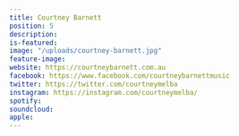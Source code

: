 ```yaml
---
title: Courtney Barnett
position: 5
description: 
is-featured: 
image: "/uploads/courtney-barnett.jpg"
feature-image: 
website: https://courtneybarnett.com.au
facebook: https://www.facebook.com/courtneybarnettmusic
twitter: https://twitter.com/courtneymelba
instagram: https://instagram.com/courtneymelba/
spotify:
soundcloud:
apple:
---
```


